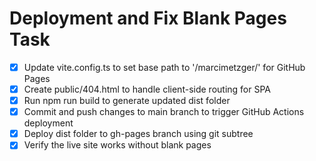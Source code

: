 # Deployment and Fix Blank Pages Task

- [x] Update vite.config.ts to set base path to '/marcimetzger/' for GitHub Pages
- [x] Create public/404.html to handle client-side routing for SPA
- [x] Run npm run build to generate updated dist folder
- [x] Commit and push changes to main branch to trigger GitHub Actions deployment
- [x] Deploy dist folder to gh-pages branch using git subtree
- [x] Verify the live site works without blank pages
